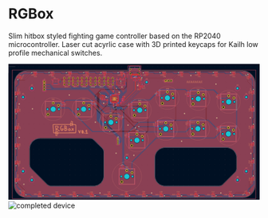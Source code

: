 # RGBox
 Slim hitbox styled fighting game controller based on the RP2040 microcontroller. Laser cut acyrlic case with 3D printed keycaps for Kailh low profile mechanical switches.

![layout screenshot](layout_screenshot.png)
![completed device](rgbox_pic_for_github.png)
